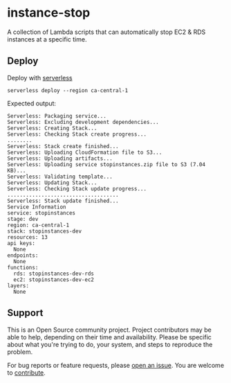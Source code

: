 # instance-stop
A collection of Lambda scripts that can automatically stop EC2 &amp; RDS instances at a specific time.

## Deploy
Deploy with [serverless](https://serverless.com/)
```
serverless deploy --region ca-central-1
```

Expected output:
```
Serverless: Packaging service...
Serverless: Excluding development dependencies...
Serverless: Creating Stack...
Serverless: Checking Stack create progress...
........
Serverless: Stack create finished...
Serverless: Uploading CloudFormation file to S3...
Serverless: Uploading artifacts...
Serverless: Uploading service stopinstances.zip file to S3 (7.04 KB)...
Serverless: Validating template...
Serverless: Updating Stack...
Serverless: Checking Stack update progress...
....................................
Serverless: Stack update finished...
Service Information
service: stopinstances
stage: dev
region: ca-central-1
stack: stopinstances-dev
resources: 13
api keys:
  None
endpoints:
  None
functions:
  rds: stopinstances-dev-rds
  ec2: stopinstances-dev-ec2
layers:
  None
```


## Support

This is an Open Source community project. Project contributors may be able to help, 
depending on their time and availability. Please be specific about what you're 
trying to do, your system, and steps to reproduce the problem.

For bug reports or feature requests, please 
[open an issue](../issues). 
You are welcome to [contribute](#contribute).